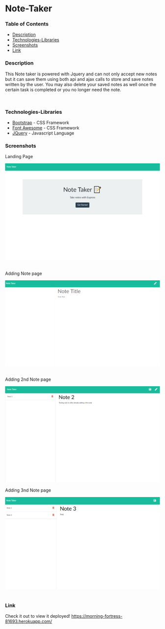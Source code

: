 # Note-Taker


### Table of Contents
- [Description](#Description)
- [Technologies-Libraries](#Technologies-Libraries)
- [Screenshots](#Screenshots)
- [Link](#Link)
​
### Description
This Note taker is powered with Jquery and can not only accept new notes but it can save them using both api and ajax calls to store and save notes written by the user. You may also delete your saved notes as well once the certain task is completed or you no longer need the note.

​
### Technologies-Libraries
- [Bootstrap](https:https://getbootstrap.com/) - CSS Framework
- [Font Awesome](https://fontawesome.com/) - CSS Framework
- [JQuery](https://https://jquery.com/) - Javascript Language
​
### Screenshots

Landing Page

![Image](public/assets/images/Capture1.PNG)    
​

Adding Note page

![Image](public/assets/images/Capture2.PNG)
​

Adding 2nd Note page

![Image](public/assets/images/Capture3.PNG)

Adding 3nd Note page

![Image](public/assets/images/Capture4.PNG)
​
### Link
Check it out to view it deployed!
 https://morning-fortress-81693.herokuapp.com/
